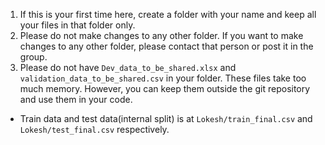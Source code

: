1. If this is your first time here, create a folder with your name and keep all your files in that folder only.
2. Please do not make changes to any other folder. If you want to make changes to any other folder, please contact that person or post it in the group.
3. Please do not have `Dev_data_to_be_shared.xlsx` and `validation_data_to_be_shared.csv` in your folder. These files take too much memory. However, you can keep them outside the git repository and use them in your code.

* Train data and test data(internal split) is at `Lokesh/train_final.csv` and `Lokesh/test_final.csv` respectively.